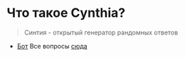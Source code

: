 Что такое Cynthia?
========================

> Синтия - открытый генератор рандомных ответов

+ [Бот](https://vk.com/cynthiavkbot)
Все вопросы [сюда](https://vk.com/aginsquash)